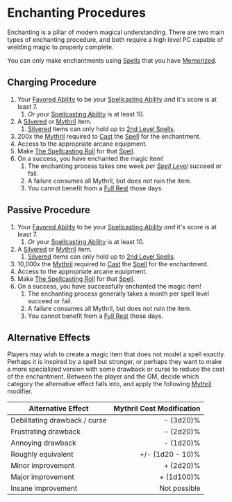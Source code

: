 # Enchanting Procedures

Enchanting is a pillar of modern magical understanding. There are two main types of enchanting procedure, and both require a high level PC capable of wielding magic to properly complete.

You can only make enchantments using [Spells](../../Spellcasting/Spells.md) that you have [Memorized](../../Spellcasting/Spell%20Memorization.md).
## Charging Procedure

1. Your [Favored Ability](../../../Player%20Characters/Favored%20Ability.md) to be your [Spellcasting Ability](../../Spellcasting/The%20Spellcasting%20Disciplines/Spellcasting%20Ability.md) *and* it's score is at least 7.
	1. *Or* your [Spellcasting Ability](../../Spellcasting/The%20Spellcasting%20Disciplines/Spellcasting%20Ability.md) is at least 10.
2. A [Silvered](../../../Items%20and%20Gear/Material%20Properties/Silvered%20Property.md) or [Mythril](../../Mythril.md) item.
	1. [Silvered](../../../Items%20and%20Gear/Material%20Properties/Silvered%20Property.md) items can only hold up to [2nd Level Spells](../../Spells/Spells%20by%20Level/Level%202/2nd%20Level%20Spells.md).
3. 200x the [Mythril](../../Mythril.md) required to [Cast](../../Spellcasting/Spellcasting.md) the [Spell](../../Spellcasting/Spells.md) for the enchantment.
4. Access to the appropriate arcane equipment.
5. Make [The Spellcasting Roll](../../Spellcasting/Spellcasting.md#The%20Spellcasting%20Roll) for that [Spell](../../Spellcasting/Spells.md).
6. On a success, you have enchanted the magic item!
	1. The enchanting process takes one week *per [Spell Level](../../Spells/Spell%20Level.md)* succeed or fail.
	2. A failure consumes all Mythril, but does not ruin the item.
	3. You cannot benefit from a [Full Rest](../../../Game%20Procedures/Exploration/Resting.md#Full%20Rest) those days.

## Passive Procedure

1. Your [Favored Ability](../../../Player%20Characters/Favored%20Ability.md) to be your [Spellcasting Ability](../../Spellcasting/The%20Spellcasting%20Disciplines/Spellcasting%20Ability.md) *and* it's score is at least 7.
	1. *Or* your [Spellcasting Ability](../../Spellcasting/The%20Spellcasting%20Disciplines/Spellcasting%20Ability.md) is at least 10.
2. A [Silvered](../../../Items%20and%20Gear/Material%20Properties/Silvered%20Property.md) or [Mythril](../../Mythril.md) item.
	1. [Silvered](../../../Items%20and%20Gear/Material%20Properties/Silvered%20Property.md) items can only hold up to [2nd Level Spells](../../Spells/Spells%20by%20Level/Level%202/2nd%20Level%20Spells.md).
3. 10,000x the [Mythril](../../Mythril.md) required to [Cast](../../Spellcasting/Spellcasting.md) the [Spell](../../Spellcasting/Spells.md) for the enchantment.
4. Access to the appropriate arcane equipment.
5. Make [The Spellcasting Roll](../../Spellcasting/Spellcasting.md#The%20Spellcasting%20Roll) for that [Spell](../../Spellcasting/Spells.md).
6. On a success, you have successfully enchanted the magic item!
	1. The enchanting process generally takes a month per spell level succeed or fail.
	2. A failure consumes all Mythril, but does not ruin the item.
	3. You cannot benefit from a [Full Rest](../../../Game%20Procedures/Exploration/Resting.md#Full%20Rest) those days.

## Alternative Effects

Players may wish to create a magic item that does not model a spell exactly. Perhaps it is inspired by a spell but stronger, or perhaps they want to make a more specialized version with some drawback or curse to reduce the cost of the enchantment. Between the player and the GM, decide which category the alternative effect falls into, and apply the following [Mythril](../../Mythril.md) modifier.

| Alternative Effect            | Mythril Cost Modification |
| ----------------------------- | ------------------------: |
| Debilitating drawback / curse |                 - (3d20)% |
| Frustrating drawback          |                 - (2d20)% |
| Annoying drawback             |                 - (1d20)% |
| Roughly equivalent            |          +/- (1d20 - 10)% |
| Minor improvement             |                 + (2d20)% |
| Major improvement             |                + (1d100)% |
| Insane improvement            |              Not possible |
